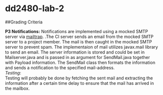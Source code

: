 # dd2480-lab-2

##Grading Criteria

**P3 Notifications:** Notifications are implemented using a mocked SMTP server via  [mailtrap](https://mailtrap.io/).
.The CI server sends an email from the mocked SMTP server to a project member. The mail is then caught
in the mocked SMTP server to prevent spam. The implementaion of mail utilizes javax.mail library to send
an email. The server information is stored and could be set in Mailserver.java and is passed in as argument for SendMail.java
together with Payload information. The SendMail class then formats the information and sends a notification to
the specified mail-address.
<br>*Testing*:</br> Testing will probably be done by fetching the sent mail and extracting the information after
a certain time delay to ensure that the mail has arrived in the mailbox.